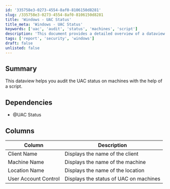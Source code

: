 ```yaml
---
id: '335758e3-0273-4554-8af0-8106150d8281'
slug: /335758e3-0273-4554-8af0-8106150d8281
title: 'Windows - UAC Status'
title_meta: 'Windows - UAC Status'
keywords: ['uac', 'audit', 'status', 'machines', 'script']
description: 'This document provides a detailed overview of a dataview that helps you audit User Account Control (UAC) status on machines using a specific script. It outlines the dependencies, columns, and descriptions necessary for effective auditing.'
tags: ['report', 'security', 'windows']
draft: false
unlisted: false
---
```


## Summary

This dataview helps you audit the UAC status on machines with the help of a script.

## Dependencies

- @UAC Status

## Columns

| Column                  | Description                                 |
|------------------------|---------------------------------------------|
| Client Name            | Displays the name of the client             |
| Machine Name           | Displays the name of the machine            |
| Location Name          | Displays the name of the location           |
| User Account Control    | Displays the status of UAC on machines      |
